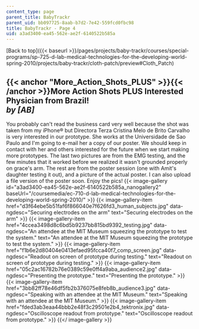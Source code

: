 ```yaml
---
content_type: page
parent_title: BabyTrackr
parent_uid: bb097725-8aab-b7d2-7e42-559fcd0fbc98
title: BabyTrackr - Page 4
uid: a3ad3400-ea45-562e-ae2f-6140522b585a
---
```


[Back to top]({{< baseurl >}}/pages/projects/baby-trackr/courses/special-programs/sp-725-d-lab-medical-technologies-for-the-developing-world-spring-2010/projects/baby-trackr/cloth-patch/preview#Cloth_Patch)

{{< anchor "More_Action_Shots_PLUS" >}}{{< /anchor >}}More Action Shots PLUS Interested Physician from Brazil!  
_by \[AB\]_
----------------------------------------------------------------------------------------------------------------------------

You probably can't read the business card very well because the shot was taken from my iPhone® but Directora Terza Cristina Melo de Brito Carvalho is very interested in our prototype. She works at the Universidade de Sao Paulo and I'm going to e-mail her a copy of our poster. We should keep in contact with her and others interested for the future when we start making more prototypes. The last two pictures are from the EMG testing, and the few minutes that it worked before we realized it wasn't grounded properly on grace's arm. The rest are from the poster session (one with Amit's daughter testing it out), and a picture of the actual poster. I can also upload a file version of the poster soon. Enjoy the pics!
{{< image-gallery id="a3ad3400-ea45-562e-ae2f-6140522b585a_nanogallery2" baseUrl="/coursemedia/ec-710-d-lab-medical-technologies-for-the-developing-world-spring-2010/" >}}
{{< image-gallery-item href="d3f64ebe5b51faf6f866040e7f626fd3_human_subjects.jpg" data-ngdesc="Securing electrodes on the arm" text="Securing electrodes on the arm" >}}
{{< image-gallery-item href="4ccea3498d8c6bd5b9237bb815bd9392_testing.jpg" data-ngdesc="An attendee at the MIT Museum squeezing the prototype to test the system." text="An attendee at the MIT Museum squeezing the prototype to test the system." >}}
{{< image-gallery-item href="f1b6e2d80404e0413efaed95fcca40f7_comp_screen.jpg" data-ngdesc="Readout on screen of prototype during testing." text="Readout on screen of prototype during testing." >}}
{{< image-gallery-item href="05c2ac16782b76e0389c59e0ff4a9aba_audience2.jpg" data-ngdesc="Presenting the prototype." text="Presenting the prototype." >}}
{{< image-gallery-item href="3bb82ff78e46df5fb2b376075e8feb8b_audience3.jpg" data-ngdesc="Speaking with an attendee at the MIT Museum." text="Speaking with an attendee at the MIT Museum." >}}
{{< image-gallery-item href="fded3ab3eaa44bbb2e48f3c29501e2b4_tektronix.jpg" data-ngdesc="Oscilloscope readout from prototype." text="Oscilloscope readout from prototype." >}}
{{</ image-gallery >}}